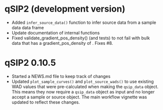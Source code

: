 # qSIP2 (development version)

* Added `infer_source_data()` function to infer source data from a sample data data frame
* Update documentation of internal functions
* Fixed validate_gradient_pos_density() (and tests) to not fail with bulk data that has a gradient_pos_density of <NA>. Fixes #8.

# qSIP2 0.10.5

* Started a NEWS.md file to keep track of changes
* Updated `plot_sample_curves()` and `plot_source_wads()` to use existing WAD values that were pre-calculated when making the `qsip_data` object. This means they now require a `qsip_data` object as input and no longer accept a sample or source object. The main workflow vignette was updated to reflect these changes.
